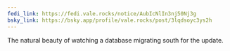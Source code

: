```yaml
---
fedi_link: https://fedi.vale.rocks/notice/AubIcNlIn3nj50Nj3g
bsky_link: https://bsky.app/profile/vale.rocks/post/3lqdsoyc3ys2h
---
```


The natural beauty of watching a database migrating south for the update.
